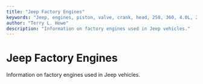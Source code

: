 ```yaml
---
title: "Jeep Factory Engines"
keywords: "Jeep, engines, piston, valve, crank, head, 258, 360, 4.0L, 2.5L"
author: "Terry L. Howe"
description: "Information on factory engines used in Jeep vehicles."
---
```

# Jeep Factory Engines

Information on factory engines used in Jeep vehicles.